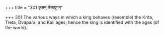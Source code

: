 +++
title = "301 कृतन् त्रेतायुगम्"

+++
301	The various ways in which a king behaves (resemble) the Krita, Treta, Dvapara, and Kali ages; hence the king is identified with the ages (of the world).